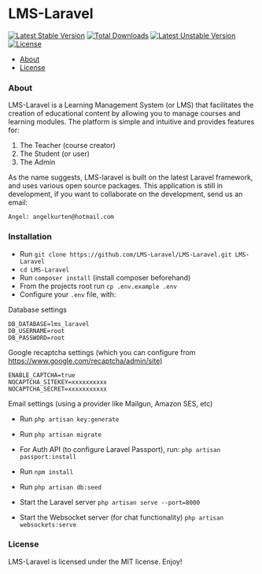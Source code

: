 # LMS-Laravel
[![Latest Stable Version](https://poser.pugx.org/lms-laravel/lms-laravel/v/stable)](https://packagist.org/packages/lms-laravel/lms-laravel)
[![Total Downloads](https://poser.pugx.org/lms-laravel/lms-laravel/downloads)](https://packagist.org/packages/lms-laravel/lms-laravel)
[![Latest Unstable Version](https://poser.pugx.org/lms-laravel/lms-laravel/v/unstable)](https://packagist.org/packages/lms-laravel/lms-laravel)
[![License](https://poser.pugx.org/lms-laravel/lms-laravel/license)](https://packagist.org/packages/lms-laravel/lms-laravel)

- [About](#about)
- [License](#license)

### About
LMS-Laravel is a Learning Management System (or LMS) that facilitates the creation of educational content by allowing you to manage courses and learning modules. The platform is simple and intuitive and provides features for:
1. The Teacher (course creator)
2. The Student (or user)
3. The Admin

As the name suggests, LMS-laravel is built on the latest Laravel framework, and uses various open source packages.
This application is still in development, if you want to collaborate on the development, send us an email: 
```
Angel: angelkurten@hotmail.com
```

### Installation
* Run `git clone https://github.com/LMS-Laravel/LMS-Laravel.git LMS-Laravel`
* `cd LMS-Laravel` 
* Run `composer install` (install composer beforehand)
* From the projects root run `cp .env.example .env`
* Configure your `.env` file, with:

Database settings
```
DB_DATABASE=lms_laravel
DB_USERNAME=root
DB_PASSWORD=root
```
Google recaptcha settings (which you can configure from https://www.google.com/recaptcha/admin/site)
```
ENABLE_CAPTCHA=true
NOCAPTCHA_SITEKEY=xxxxxxxxxx
NOCAPTCHA_SECRET=xxxxxxxxxxx
```

Email settings (using a provider like Mailgun, Amazon SES, etc)

* Run `php artisan key:generate`
* Run `php artisan migrate`
* For Auth API (to configure Laravel Passport), run: `php artisan passport:install`
* Run `npm install`
* Run `php artisan db:seed`

* Start the Laravel server `php artisan serve --port=8000`

* Start the Websocket server (for chat functionality) `php artisan websockets:serve`


### License
LMS-Laravel is licensed under the MIT license. Enjoy!
